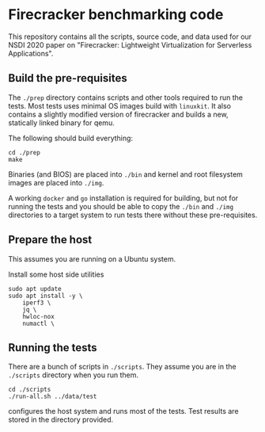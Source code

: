 # Firecracker benchmarking code

This repository contains all the scripts, source code, and data used for our NSDI 2020 paper on "Firecracker: Lightweight Virtualization for Serverless Applications".


## Build the pre-requisites

The `./prep` directory contains scripts and other tools required to
run the tests. Most tests uses minimal OS images build with
`linuxkit`. It also contains a slightly modified version of
firecracker and builds a new, statically linked binary for qemu.

The following should build everything:
```
cd ./prep
make
```

Binaries (and BIOS) are placed into `./bin` and kernel and root
filesystem images are placed into `./img`.

A working `docker` and `go` installation is required for building, but
not for running the tests and you should be able to copy the `./bin`
and `./img` directories to a target system to run tests there without
these pre-requisites.

## Prepare the host

This assumes you are running on a Ubuntu system.

Install some host side utilities

```
sudo apt update
sudo apt install -y \
    iperf3 \
    jq \
    hwloc-nox
    numactl \
```

## Running the tests

There are a bunch of scripts in `./scripts`. They assume you are in the `./scripts` directory when you run them.

```
cd ./scripts
./run-all.sh ../data/test
```

configures the host system and runs most of the tests. Test results are stored in the directory provided.

